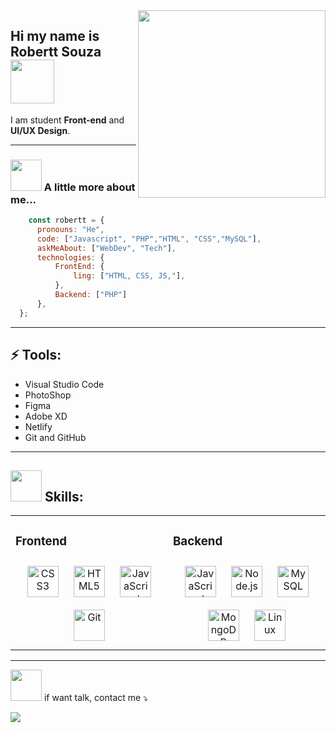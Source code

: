 <img src="https://d33wubrfki0l68.cloudfront.net/52095f1989c853d702c0fae4368b0dfd076adaec/9e93e/img/memoji1.png" min-width="200px" max-width="200px" width="300px" align="right">

 ## Hi my name is Robertt Souza<img src="https://media.giphy.com/media/YoKkAVvZpXNnCxxVsJ/giphy.gif" width="70px">
<p align="left"> 
 I am student <strong>Front-end</strong> and <strong>UI/UX Design</strong>.
</p>

----

### <img src="https://media.giphy.com/media/VgCDAzcKvsR6OM0uWg/giphy.gif" width="50"> A little more about me...  

```javascript
    const robertt = {
      pronouns: "He",
      code: ["Javascript", "PHP","HTML", "CSS","MySQL"],
      askMeAbout: ["WebDev", "Tech"],
      technologies: {
          FrontEnd: {
              ling: ["HTML, CSS, JS,"],
          },
          Backend: ["PHP"]
      },
  };
```

----

## ⚡ Tools: 

- Visual Studio Code
- PhotoShop 
- Figma 
- Adobe XD 
- Netlify 
- Git and GitHub

----


## <img src="https://media.giphy.com/media/QssGEmpkyEOhBCb7e1/giphy.gif" width="50px"> Skills:

<table><tr><td valign="top" width="33%">



### Frontend  
<div align="center">  
<img style="margin: 10px" src="https://profilinator.rishav.dev/skills-assets/css3-original-wordmark.svg" alt="CSS3" height="50" />  
<img style="margin: 10px" src="https://profilinator.rishav.dev/skills-assets/html5-original-wordmark.svg" alt="HTML5" height="50" />  
<img style="margin: 10px" src="https://profilinator.rishav.dev/skills-assets/javascript-original.svg" alt="JavaScript" height="50" />       
<img style="margin: 10px" src="https://profilinator.rishav.dev/skills-assets/git-scm-icon.svg" alt="Git" height="50" />   
</div>

</td><td valign="top" width="33%">



### Backend  
<div align="center">  
<img style="margin: 10px" src="https://profilinator.rishav.dev/skills-assets/javascript-original.svg" alt="JavaScript" height="50" />    
<img style="margin: 10px" src="https://profilinator.rishav.dev/skills-assets/nodejs-original-wordmark.svg" alt="Node.js" height="50" />
<img style="margin: 10px" src="https://profilinator.rishav.dev/skills-assets/mysql-original-wordmark.svg" alt="MySQL" height="50" />  
<img style="margin: 10px" src="https://profilinator.rishav.dev/skills-assets/mongodb-original-wordmark.svg" alt="MongoDB" height="50" />
<img style="margin: 10px" src="https://profilinator.rishav.dev/skills-assets/linux-original.svg" alt="Linux" height="50" />     
</div>

</td>
</table> 

----


<p align="left">
<img src="https://media.giphy.com/media/LnQjpWaON8nhr21vNW/giphy.gif" width="50px"> if want talk, contact me ⤵️
</p>

<p align="left">
  
  <a href="https://www.linkedin.com/in/robertt-dos-anjos-souza-647192136/" alt="Linkedin">
  <img src="https://img.shields.io/badge/-Linkedin-0e76a8?style=for-the-badge&logo=Linkedin&logoColor=white&link=https://https://www.linkedin.com/in/robertt-dos-anjos-souza-647192136/" /></a>

</p>  

